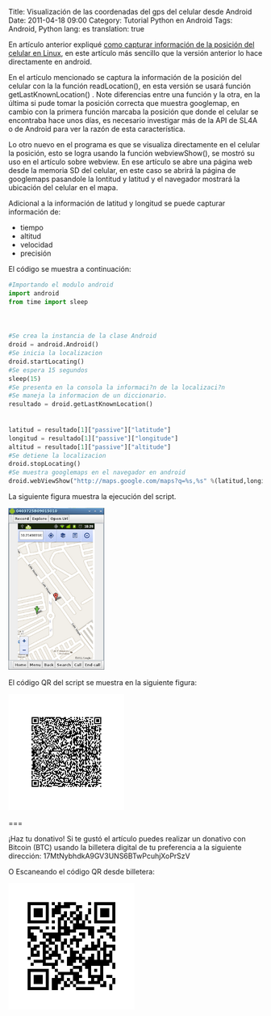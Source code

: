 Title: Visualización de las coordenadas del gps del celular desde Android
Date: 2011-04-18 09:00
Category: Tutorial Python en Android
Tags: Android, Python
lang: es
translation: true

En artículo anterior expliqué [como capturar información de la posición del celular en Linux](https://www.seraph.to/capturar-la-ubicacion-del-celular-android-desde-linux.html), en este artículo más sencillo que la versión anterior lo hace directamente en android.

En el artículo mencionado se captura la información de la posición del celular con la la función readLocation(), en esta versión se usará  función getLastKnownLocation() . Note diferencias entre una función y la otra, en la última si pude tomar la posición correcta que muestra googlemap, en cambio con la primera función marcaba la posición que donde el celular se encontraba hace unos días, es necesario investigar más de la API de SL4A  o de Android para ver la razón de esta característica.

Lo otro nuevo en el programa es que se visualiza directamente en el celular la posición, esto se logra usando la función webviewShow(), se mostró su uso en el artículo sobre webview. En ese artículo se abre una página web desde la memoria SD del celular, en este caso se abrirá la página de googlemaps pasandole la lontitud y latitud y el navegador mostrará la ubicación del celular en el mapa.

Adicional a la  información de latitud y longitud se puede capturar información de:

* tiempo
* altitud
* velocidad
* precisión

El código se muestra a continuación:

```python
#Importando el modulo android
import android
from time import sleep



#Se crea la instancia de la clase Android
droid = android.Android()
#Se inicia la localizacion
droid.startLocating()
#Se espera 15 segundos
sleep(15)
#Se presenta en la consola la informaci?n de la localizaci?n
#Se maneja la informacion de un diccionario.
resultado = droid.getLastKnownLocation()


latitud = resultado[1]["passive"]["latitude"]
longitud = resultado[1]["passive"]["longitude"]
altitud = resultado[1]["passive"]["altitude"]
#Se detiene la localizacion
droid.stopLocating()
#Se muestra googlemaps en el navegador en android
droid.webViewShow("http://maps.google.com/maps?q=%s,%s" %(latitud,longitud))
```

La siguiente figura muestra la ejecución del script.

![Ubicación GPS Android](./images/gpsandroid.png)

El código QR del script se muestra en la siguiente figura:

![Código QR](./images/gps.png)


===

¡Haz tu donativo!
Si te gustó el artículo puedes realizar un donativo con Bitcoin (BTC)
usando la billetera digital de tu preferencia a la siguiente
dirección: 17MtNybhdkA9GV3UNS6BTwPcuhjXoPrSzV

O Escaneando el código QR desde billetera:

![17MtNybhdkA9GV3UNS6BTwPcuhjXoPrSzV](./images/17MtNybhdkA9GV3UNS6BTwPcuhjXoPrSzV.png)
